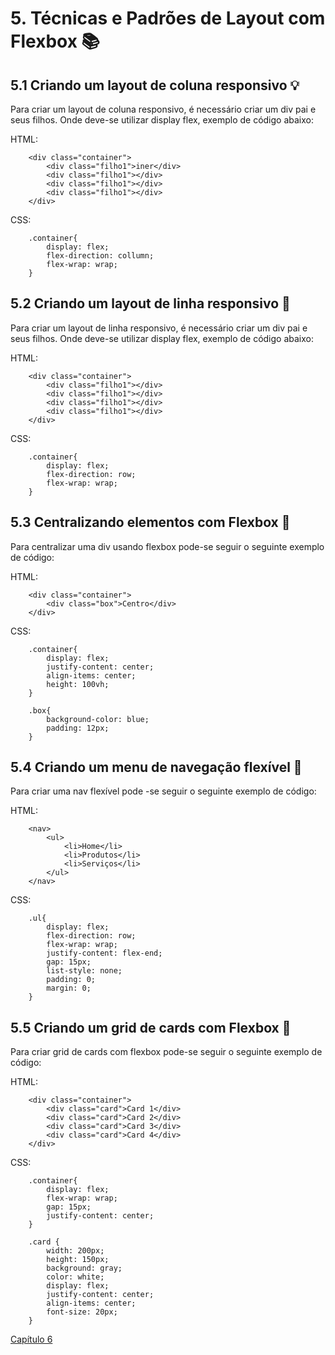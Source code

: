 # 5. Técnicas e Padrões de Layout com Flexbox :books:

## 5.1 Criando um layout de coluna responsivo :bulb:

Para criar um layout de coluna responsivo, é necessário criar um div pai e seus filhos. Onde deve-se utilizar display flex, exemplo de código abaixo:

HTML:
```
    <div class="container">
        <div class="filho1">iner</div>
        <div class="filho1"></div>
        <div class="filho1"></div>
        <div class="filho1"></div>
    </div>
```

CSS:
```
    .container{
        display: flex;
        flex-direction: collumn;
        flex-wrap: wrap;
    }
```

## 5.2 Criando um layout de linha responsivo :memo:

Para criar um layout de linha responsivo, é necessário criar um div pai e seus filhos. Onde deve-se utilizar display flex, exemplo de código abaixo:

HTML:
```
    <div class="container">
        <div class="filho1"></div>
        <div class="filho1"></div>
        <div class="filho1"></div>
        <div class="filho1"></div>
    </div>
```

CSS:
```
    .container{
        display: flex;
        flex-direction: row;
        flex-wrap: wrap;
    }
```

## 5.3 Centralizando elementos com Flexbox :hammer:

Para centralizar uma div usando flexbox pode-se seguir o seguinte exemplo de código:

HTML:
```
    <div class="container">
        <div class="box">Centro</div>
    </div>
```

CSS:
```
    .container{
        display: flex;
        justify-content: center;
        align-items: center;
        height: 100vh;
    }

    .box{
        background-color: blue;
        padding: 12px;
    }
```

## 5.4 Criando um menu de navegação flexível :mag_right:

Para criar uma nav flexível pode \-se seguir o seguinte exemplo de código:

HTML:
```
    <nav>
        <ul>
            <li>Home</li>
            <li>Produtos</li>
            <li>Serviços</li>
        </ul>
    </nav>
```

CSS:
```
    .ul{
        display: flex;
        flex-direction: row;
        flex-wrap: wrap;
        justify-content: flex-end;
        gap: 15px;
        list-style: none;
        padding: 0;
        margin: 0;
    }
```

## 5.5 Criando um grid de cards com Flexbox :dart:

Para criar grid de cards com flexbox pode-se seguir o seguinte exemplo de código:

HTML:
```
    <div class="container">
        <div class="card">Card 1</div>
        <div class="card">Card 2</div>
        <div class="card">Card 3</div>
        <div class="card">Card 4</div>
    </div>

```

CSS:
```
    .container{
        display: flex;
        flex-wrap: wrap;
        gap: 15px;
        justify-content: center;
    }

    .card {
        width: 200px;
        height: 150px;
        background: gray;
        color: white;
        display: flex;
        justify-content: center;
        align-items: center;
        font-size: 20px;
    }

```

[Capítulo 6](https://github.com/kevinzancle/AC2_CSS_Flexbox/blob/main/cap6.md)
